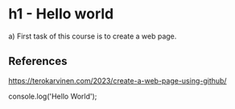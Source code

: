 # h1 - Hello world

a) First task of this course is to create a web page.

## References 

https://terokarvinen.com/2023/create-a-web-page-using-github/

console.log('Hello World');

